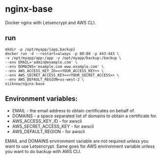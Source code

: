 # nginx-base
Docker nginx with Letsencrypt and AWS CLI.  

## run

```
mkdir -p /opt/myapp/{app,backup}
docker run -d --restart=always -p 80:80 -p 443:443 \
-v /opt/myapp/app:/app -v /opt/myapp/backup:/backup \
--env EMAIL='admin@example.com' \
--env DOMAINS='example.com www.example.com' \
--env AWS_ACCESS_KEY_ID=<<YOUR_ACCESS_KEY>> \
--env AWS_SECRET_ACCESS_KEY=<<YOUR_SECRET_ACCESS>> \
--env AWS_DEFAULT_REGION=us-west-2 \
niiknow/nginx-base 
```

## Environment variables:
 - EMAIL - the email address to obtain certificates on behalf of.
 - DOMAINS - a space separated list of domains to obtain a certificate for.
 - AWS_ACCESS_KEY_ID - for awscli
 - AWS_SECRET_ACCESS_KEY - for awscli
 - AWS_DEFAULT_REGION - for awscli

EMAIL and DOMAINS environment variable are not required unless you want to use Letsencrypt.  Same goes for AWS environment variable unless you want to do backup with AWS CLI.
